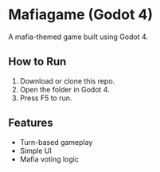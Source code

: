 # Mafiagame (Godot 4)
A mafia-themed game built using Godot 4.

## How to Run
1. Download or clone this repo.
2. Open the folder in Godot 4.
3. Press F5 to run.

## Features
- Turn-based gameplay
- Simple UI
- Mafia voting logic
